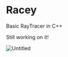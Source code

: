 # Racey

Basic RayTracer in C++

Still working on it!

![Untitled](https://user-images.githubusercontent.com/64710104/81153586-aee4f000-8fa0-11ea-872e-9d41c51e7120.png)
